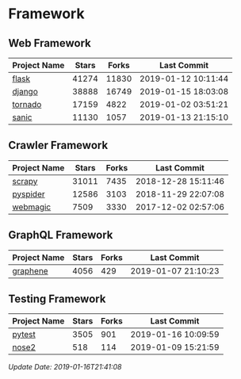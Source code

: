 # Framework

## Web Framework

| Project Name | Stars | Forks | Last Commit |
| ------------ | ----- | ----- | ----------- |
| [flask](https://github.com/pallets/flask) | 41274 | 11830 | 2019-01-12 10:11:44 |
| [django](https://github.com/django/django) | 38888 | 16749 | 2019-01-15 18:03:08 |
| [tornado](https://github.com/tornadoweb/tornado) | 17159 | 4822 | 2019-01-02 03:51:21 |
| [sanic](https://github.com/huge-success/sanic) | 11130 | 1057 | 2019-01-13 21:15:10 |

## Crawler Framework

| Project Name | Stars | Forks | Last Commit |
| ------------ | ----- | ----- | ----------- |
| [scrapy](https://github.com/scrapy/scrapy) | 31011 | 7435 | 2018-12-28 15:11:46 |
| [pyspider](https://github.com/binux/pyspider) | 12586 | 3103 | 2018-11-29 22:07:08 |
| [webmagic](https://github.com/code4craft/webmagic) | 7509 | 3330 | 2017-12-02 02:57:06 |

## GraphQL Framework

| Project Name | Stars | Forks | Last Commit |
| ------------ | ----- | ----- | ----------- |
| [graphene](https://github.com/graphql-python/graphene) | 4056 | 429 | 2019-01-07 21:10:23 |

## Testing Framework

| Project Name | Stars | Forks | Last Commit |
| ------------ | ----- | ----- | ----------- |
| [pytest](https://github.com/pytest-dev/pytest) | 3505 | 901 | 2019-01-16 10:09:59 |
| [nose2](https://github.com/nose-devs/nose2) | 518 | 114 | 2019-01-09 15:21:59 |

*Update Date: 2019-01-16T21:41:08*